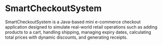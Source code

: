 # SmartCheckoutSystem
SmartCheckoutSystem is a Java-based mini e-commerce checkout application designed to simulate real-world retail operations such as adding products to a cart, handling shipping, managing expiry dates, calculating total prices with dynamic discounts, and generating receipts. 
